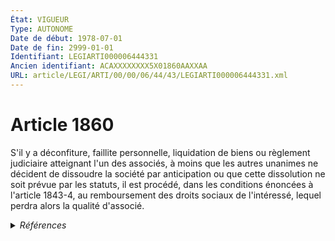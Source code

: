 ```yaml
---
État: VIGUEUR
Type: AUTONOME
Date de début: 1978-07-01
Date de fin: 2999-01-01
Identifiant: LEGIARTI000006444331
Ancien identifiant: ACAXXXXXXXX5X01860AAXXAA
URL: article/LEGI/ARTI/00/00/06/44/43/LEGIARTI000006444331.xml
---
```


<h1>Article 1860</h1>

S'il y a déconfiture, faillite personnelle, liquidation de biens ou règlement
judiciaire atteignant l'un des associés, à moins que les autres unanimes ne
décident de dissoudre la société par anticipation ou que cette dissolution ne
soit prévue par les statuts, il est procédé, dans les conditions énoncées à
l'article 1843-4, au remboursement des droits sociaux de l'intéressé, lequel
perdra alors la qualité d'associé.


<details>
  <summary><em>Références</em></summary>

  <h2>Articles faisant référence à l'article</h2>
  
  <ul>
    <li>
      <a href="https://legal.tricoteuses.fr//redirection/LEGIARTI000038790979?vers=git&vers=legifrance">Code civil - article 1843-4 AUTONOME VIGUEUR, en vigueur depuis le 2020-01-01</a> CITATION cible
    </li>
    <li>
      <a href="https://legal.tricoteuses.fr//redirection/LEGIARTI000029329732?vers=git&vers=legifrance">Code civil - article 1843-4 AUTONOME MODIFIE, en vigueur du 2014-08-03 au 2020-01-01</a> CITATION cible
    </li>
    <li>
      <a href="https://legal.tricoteuses.fr//redirection/LEGIARTI000006444154?vers=git&vers=legifrance">Code civil - article 1843-4 AUTONOME MODIFIE, en vigueur du 1978-07-01 au 2014-08-03</a> CITATION cible
    </li>
  </ul>
  
  <h2>Textes faisant référence à l'article</h2>
  
  <ul>
    <li>
      <a href="https://legal.tricoteuses.fr//redirection/JORFTEXT000000886567?vers=git&vers=legifrance">Loi n°78-9 du 4 janvier 1978 MODIFIANT LE TITRE IX DU LIVRE III DU CODE CIVIL</a> CREATION cible
    </li>
  </ul>
  
  <h2>Références faites par l'article</h2>
  
  <ul>
    <li>
      1978-01-04 CREATION source <a href="https://legal.tricoteuses.fr//redirection/JORFTEXT000000886567?vers=git&vers=legifrance">Loi n°78-9 du 4 janvier 1978 MODIFIANT LE TITRE IX DU LIVRE III DU CODE CIVIL</a>
    </li>
    <li>
      2999-01-01 CITATION source <a href="https://legal.tricoteuses.fr//redirection/LEGIARTI000006444154?vers=git&vers=legifrance">Code civil - article 1843-4 AUTONOME MODIFIE, en vigueur du 1978-07-01 au 2014-08-03</a>
    </li>
  </ul>
</details>
